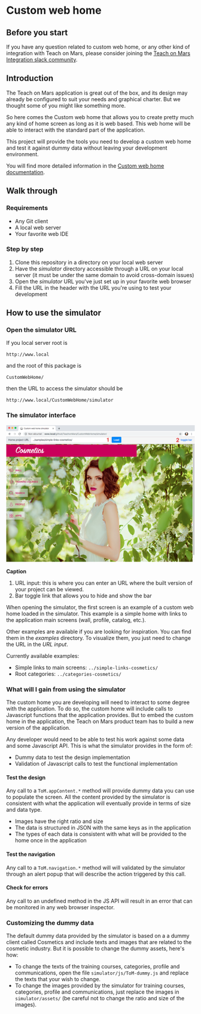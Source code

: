# Custom web home
## Before you start
If you have any question related to custom web home, or any other kind of integration with Teach on Mars, please consider joining the [Teach on Mars Integration slack community](https://join.slack.com/t/integration-on-mars/shared_invite/enQtNTQ1NjY5MDEzNjY2LTEyNjUxOGQzYjE3ZTVjYjU4ODhiOWNiZDEzMjBhMjUyODQ1MGE0OWZkM2I0OWY3OTQ3NWZiMTEzN2FmZmM0OTI).

## Introduction
The Teach on Mars application is great out of the box, and its design may already be configured to suit your needs and graphical charter. But we thought some of you might like something more.

So here comes the Custom web home that allows you to create pretty much any kind of home screen as long as it is web based. This web home will be able to interact with the standard part of the application.

This project will provide the tools you need to develop a custom web home and test it against dummy data without leaving your development environment.

You will find more detailed information in the [Custom web home documentation](https://github.com/TeachonMars/CustomWebHome/raw/master/doc/ToM%20Custom%20Web%20Home%20v18.3.pdf).

## Walk through
### Requirements
* Any Git client
* A local web server
* Your favorite web IDE

### Step by step
1. Clone this repository in a directory on your local web server
2. Have the _simulator_ directory accessible through a URL on your local server (it must be under the same domain to avoid cross-domain issues)
3. Open the _simulator_ URL you've just set up in your favorite web browser
4. Fill the URL in the header with the URL you're using to test your development


## How to use the simulator ##
### Open the simulator URL

If you local server root is

    http://www.local

and the root of this package is

    CustomWebHome/

then the URL to access the simulator should be

    http://www.local/CustomWebHome/simulator

### The simulator interface

![The home web home simulator interface](https://raw.githubusercontent.com/TeachonMars/CustomWebHome/master/doc/simulator-1.png "The home web home simulator interface")

**Caption**
1. URL input: this is where you can enter an URL where the built version of your project can be viewed.
2. Bar toggle link that allows you to hide and show the bar

When opening the simulator, the first screen is an example of a custom web home loaded in the simulator. This example is a simple home with links to the application main screens (wall, profile, catalog, etc.).

Other examples are available if you are looking for inspiration. You can find them in the _examples_ directory. To visualize them, you just need to change the URL in the _URL input_.

Currently available examples:
* Simple links to main screens: `../simple-links-cosmetics/`
* Root categories: `../categories-cosmetics/`

### What will I gain from using the simulator

The custom home you are developing will need to interact to some degree with the application. To do so, the custom home will include calls to Javascript functions that the application provides. But to embed the custom home in the application, the Teach on Mars product team has to build a new version of the application.

Any developer would need to be able to test his work against some data and some Javascript API. This is what the simulator provides in the form of:
* Dummy data to test the design implementation
* Validation of Javascript calls to test the functional implementation

#### Test the design

Any call to a `ToM.appContent.*` method will provide dummy data you can use to populate the screen. All the content provided by the simulator is consistent with what the application will eventually provide in terms of size and data type.
* Images have the right ratio and size
* The data is structured in JSON with the same keys as in the application
* The types of each data is consistent with what will be provided to the home once in the application

#### Test the navigation

Any call to a `ToM.navigation.*` method will will validated by the simulator through an alert popup that will describe the action triggered by this call.

#### Check for errors

Any call to an undefined method in the JS API will result in an error that can be monitored in any web browser inspector.

### Customizing the dummy data

The default dummy data provided by the simulator is based on a a dummy client called Cosmetics and include texts and images that are related to the cosmetic industry. But it is possible to change the dummy assets, here's how:

* To change the texts of the training courses, categories, profile and communications, open the file `simulator/js/ToM-dummy.js` and replace the texts that your wish to change.
* To change the images provided by the simulator for training courses, categories, profile and communications, just replace the images in `simulator/assets/` (be careful not to change the ratio and size of the images).





